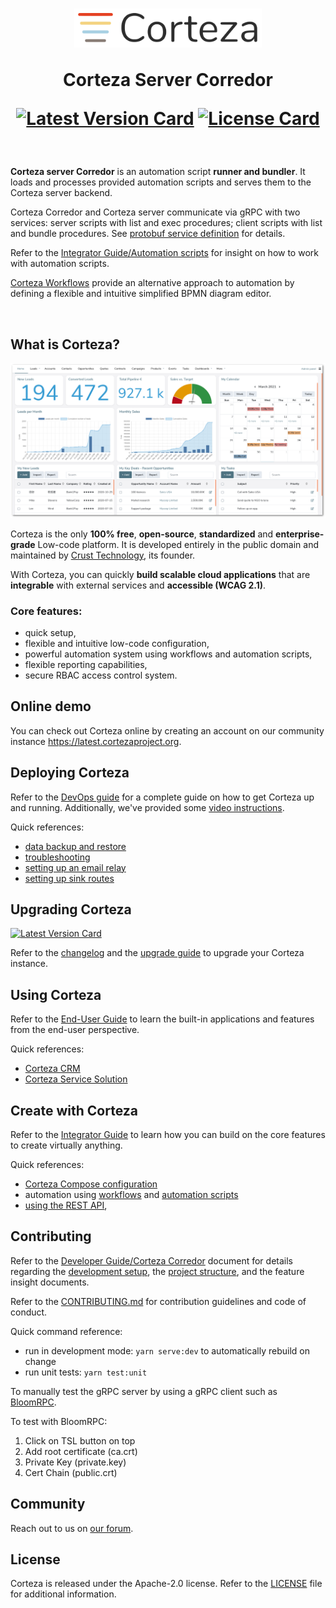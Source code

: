 <h1 align="center">
  <img width="300px" src=".github/assets/corteza_logo.svg" />
  <br />
  <p>Corteza Server Corredor</p>

  <div align="center">

  [![Latest Version Card](https://img.shields.io/github/v/tag/cortezaproject/corteza-server-corredor?label=stable%20version)](https://img.shields.io/github/v/tag/cortezaproject/corteza-server-corredor?label=stable%20version)
  [![License Card](https://img.shields.io/github/license/cortezaproject/corteza-server-corredor)](https://img.shields.io/github/license/cortezaproject/corteza-server-corredor)


  </div>
</h1>

<br />

**Corteza server Corredor** is an automation script **runner and bundler**.
It loads and processes provided automation scripts and serves them to the Corteza server backend.

Corteza Corredor and Corteza server communicate via gRPC with two services: server scripts with list and exec procedures; client scripts with list and bundle procedures.
See [protobuf service definition](https://github.com/cortezaproject/corteza-protobuf) for details.

Refer to the [Integrator Guide/Automation scripts](https://docs.cortezaproject.org/corteza-docs/2021.6/integrator-guide/automation-scripts/index.html) for insight on how to work with automation scripts.

[Corteza Workflows](https://docs.cortezaproject.org/corteza-docs/2021.6/integrator-guide/workflows/index.html) provide an alternative approach to automation by defining a flexible and intuitive simplified BPMN diagram editor.

<br />

## What is Corteza?

<div align="center">
  <img style="max-height: 350px;" src=".github/assets/corteza_dashboard.png" />
</div>

Corteza is the only **100% free**, **open-source**, **standardized** and **enterprise-grade** Low-code platform.
It is developed entirely in the public domain and maintained by [Crust Technology](https://www.crust.tech/), its founder.

With Corteza, you can quickly **build scalable cloud applications** that are **integrable** with external services and **accessible (WCAG 2.1)**.

### Core features:

* quick setup,
* flexible and intuitive low-code configuration,
* powerful automation system using workflows and automation scripts,
* flexible reporting capabilities,
* secure RBAC access control system.

## Online demo

You can check out Corteza online by creating an account on our community instance https://latest.cortezaproject.org.

## Deploying Corteza

Refer to the [DevOps guide](https://docs.cortezaproject.org/corteza-docs/2021.6/devops-guide/index.html) for a complete guide on how to get Corteza up and running.
Additionally, we've provided some [video instructions](https://forum.cortezaproject.org/t/videos-on-how-to-set-up-corteza/91).

Quick references:

* [data backup and restore](https://docs.cortezaproject.org/corteza-docs/2021.6/devops-guide/maintenance/backups.html)
* [troubleshooting](https://docs.cortezaproject.org/corteza-docs/2021.6/devops-guide/maintenance/troubleshooting.html)
* [setting up an email relay](https://docs.cortezaproject.org/corteza-docs/2021.6/devops-guide/extension-requirements/email-relay.html)
* [setting up sink routes](https://docs.cortezaproject.org/corteza-docs/2021.6/devops-guide/extension-requirements/sink-route.html)

## Upgrading Corteza

[![Latest Version Card](https://img.shields.io/github/v/tag/cortezaproject/corteza-server-corredor?label=latest%20stable%20version)](https://img.shields.io/github/v/tag/cortezaproject/corteza-server-corredor?label=latest%20stable%20version)

Refer to the [changelog](https://docs.cortezaproject.org/corteza-docs/2021.6/changelog/index.html) and the [upgrade guide](https://docs.cortezaproject.org/corteza-docs/2021.6/upgrade-guide/index.html) to upgrade your Corteza instance.

## Using Corteza

Refer to the [End-User Guide](https://docs.cortezaproject.org/corteza-docs/2021.6/end-user-guide/index.html) to learn the built-in applications and features from the end-user perspective.

Quick references:

* [Corteza CRM](https://docs.cortezaproject.org/corteza-docs/2021.6/end-user-guide/crm/index.html)
* [Corteza Service Solution](https://docs.cortezaproject.org/corteza-docs/2021.6/end-user-guide/service-solution/index.html)

## Create with Corteza

Refer to the [Integrator Guide](https://docs.cortezaproject.org/corteza-docs/2021.6/integrator-guide/index.html) to learn how you can build on the core features to create virtually anything.

Quick references:

* [Corteza Compose configuration](https://docs.cortezaproject.org/corteza-docs/2021.6/integrator-guide/compose-configuration/index.html)
* automation using [workflows](https://docs.cortezaproject.org/corteza-docs/2021.6/integrator-guide/workflows/index.html) and [automation scripts](https://docs.cortezaproject.org/corteza-docs/2021.6/integrator-guide/automation-scripts/index.html)
* [using the REST API](https://docs.cortezaproject.org/corteza-docs/2021.6/integrator-guide/accessing-corteza/index.html),

## Contributing

Refer to the [Developer Guide/Corteza Corredor](https://docs.cortezaproject.org/corteza-docs/2021.6/developer-guide/corteza-server-corredor/index.html) document for details regarding the [development setup](https://docs.cortezaproject.org/corteza-docs/2021.6/developer-guide/corteza-server-corredor/index.html#_development_setup), the [project structure](https://docs.cortezaproject.org/corteza-docs/2021.6/developer-guide/corteza-server-corredor/structure.html), and the feature insight documents.

Refer to the [CONTRIBUTING.md](CONTRIBUTING.md) for contribution guidelines and code of conduct.

Quick command reference:

* run in development mode: `yarn serve:dev` to automatically rebuild on change
* run unit tests: `yarn test:unit`

To manually test the gRPC server by using a gRPC client such as [BloomRPC](https://github.com/uw-labs/bloomrpc).

To test with BloomRPC:

1. Click on TSL button on top
2. Add root certificate (ca.crt)
3. Private Key (private.key)
4. Cert Chain (public.crt)

## Community

Reach out to us on [our forum](https://forum.cortezaproject.org/).

## License

Corteza is released under the Apache-2.0 license.
Refer to the [LICENSE](LICENSE) file for additional information.
